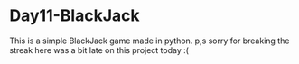 # Day11-BlackJack
This is a simple BlackJack game made in python. p,s sorry for breaking the streak here was a bit late on this project today :(

